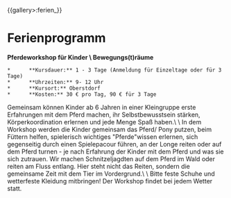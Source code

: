 
{{gallery>:ferien_}}
# Ferienprogramm

**Pferdeworkshop für Kinder \\
Bewegungs(t)räume**

    *      **Kursdauer:** 1 - 3 Tage (Anmeldung für Einzeltage oder für 3 Tage)
    *      **Uhrzeiten:** 9- 12 Uhr
    *      **Kursort:** Oberstdorf
    *      **Kosten:** 30 € pro Tag, 90 € für 3 Tage

Gemeinsam können Kinder ab 6 Jahren in einer Kleingruppe erste Erfahrungen mit dem Pferd machen, ihr Selbstbewusstsein stärken, Körperkoordination erlernen und jede Menge Spaß haben.\\
\\
In dem Workshop werden die Kinder gemeinsam das Pferd/ Pony putzen, beim Füttern helfen, spielerisch wichtiges "Pferde"wissen erlernen, sich gegenseitig durch einen Spielepacour führen, an der Longe reiten oder auf dem Pferd turnen - je nach Erfahrung der Kinder mit dem Pferd und was sie sich zutrauen. Wir machen Schnitzeljagdten auf dem Pferd im Wald oder reiten am Fluss entlang. Hier steht nicht das Reiten, sondern die gemeinsame Zeit mit dem Tier im Vordergrund.\\
\\
Bitte feste Schuhe und wetterfeste Kleidung mitbringen! Der Workshop findet bei jedem Wetter statt.

